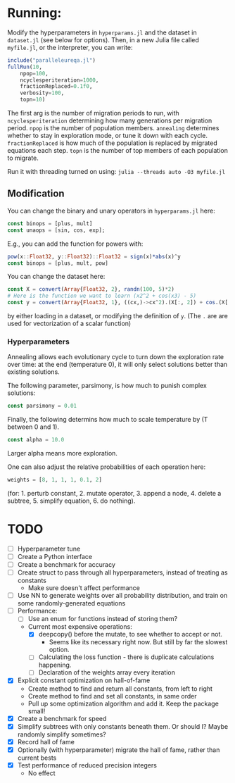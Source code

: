 # Running:

Modify the hyperparameters in `hyperparams.jl` and the dataset in `dataset.jl`
(see below for options). Then, in a new Julia file called
`myfile.jl`, or the interpreter, you can write:

```julia
include("paralleleureqa.jl")
fullRun(10,
    npop=100,
    ncyclesperiteration=1000,
    fractionReplaced=0.1f0,
    verbosity=100,
    topn=10)
```
The first arg is the number of migration periods to run,
with `ncyclesperiteration` determining how many generations
per migration period.  `npop` is the number of population members.
`annealing` determines whether to stay in exploration mode,
or tune it down with each cycle. `fractionReplaced` is
how much of the population is replaced by migrated equations each
step. `topn` is the number of top members of each population
to migrate.


Run it with threading turned on using:
`julia --threads auto -O3 myfile.jl`

## Modification

You can change the binary and unary operators in `hyperparams.jl` here:
```julia
const binops = [plus, mult]
const unaops = [sin, cos, exp];
```
E.g., you can add the function for powers with:
```julia
pow(x::Float32, y::Float32)::Float32 = sign(x)*abs(x)^y
const binops = [plus, mult, pow]
```

You can change the dataset here:
```julia
const X = convert(Array{Float32, 2}, randn(100, 5)*2)
# Here is the function we want to learn (x2^2 + cos(x3) - 5)
const y = convert(Array{Float32, 1}, ((cx,)->cx^2).(X[:, 2]) + cos.(X[:, 3]) .- 5)
```
by either loading in a dataset, or modifying the definition of `y`.
(The `.` are are used for vectorization of a scalar function)

### Hyperparameters

Annealing allows each evolutionary cycle to turn down the exploration
rate over time: at the end (temperature 0), it will only select solutions
better than existing solutions.

The following parameter, parsimony, is how much to punish complex solutions:
```julia
const parsimony = 0.01
```

Finally, the following
determins how much to scale temperature by (T between 0 and 1).
```julia
const alpha = 10.0
```
Larger alpha means more exploration.

One can also adjust the relative probabilities of each operation here:
```julia
weights = [8, 1, 1, 1, 0.1, 2]
```
(for: 1. perturb constant, 2. mutate operator,
3. append a node, 4. delete a subtree, 5. simplify equation,
6. do nothing).


# TODO

- [ ] Hyperparameter tune
- [ ] Create a Python interface
- [ ] Create a benchmark for accuracy
- [ ] Create struct to pass through all hyperparameters, instead of treating as constants
    - Make sure doesn't affect performance
- [ ] Use NN to generate weights over all probability distribution, and train on some randomly-generated equations
- [ ] Performance:
    - [ ] Use an enum for functions instead of storing them?
    - Current most expensive operations:
        - [x] deepcopy() before the mutate, to see whether to accept or not.
            - Seems like its necessary right now. But still by far the slowest option.
        - [ ] Calculating the loss function - there is duplicate calculations happening.
        - [ ] Declaration of the weights array every iteration
- [x] Explicit constant optimization on hall-of-fame
    - Create method to find and return all constants, from left to right
    - Create method to find and set all constants, in same order
    - Pull up some optimization algorithm and add it. Keep the package small!
- [x] Create a benchmark for speed
- [x] Simplify subtrees with only constants beneath them. Or should I? Maybe randomly simplify sometimes?
- [x] Record hall of fame
- [x] Optionally (with hyperparameter) migrate the hall of fame, rather than current bests
- [x] Test performance of reduced precision integers
    - No effect
